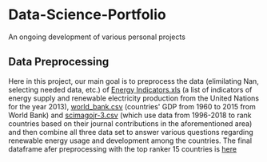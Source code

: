 # Data-Science-Portfolio
An ongoing development of various personal projects

## Data Preprocessing 
  Here in this project, our main goal is to preprocess the data (elimilating Nan, selecting needed data, etc.) of [Energy Indicators.xls](https://github.com/alanmlchau/data-science-portfolio/blob/master/Document/Energy%20Indicators.xls)  (a list of indicators of energy supply and renewable electricity production from the United Nations for the year 2013), [world_bank.csv](https://github.com/alanmlchau/data-science-portfolio/blob/master/Document/world_bank.csv) (countries' GDP from 1960 to 2015 from World Bank) and [scimagojr-3.csv](https://github.com/alanmlchau/Data.Science.Portfolio/blob/master/Document/scimagojr-3.csv) (which use data from 1996-2018 to rank countries based on their journal contributions in the aforementioned area) and then combine all three data set to answer various questions regarding renewable energy usage and development among the countries. The final dataframe afer preprocessing with the top ranker 15 countries is [here](https://github.com/alanmlchau/Data.Science.Portfolio/blob/master/Document/final.csv)

